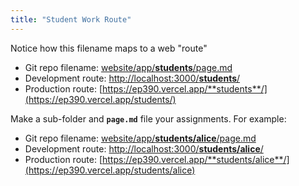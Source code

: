 ```yaml
---
title: "Student Work Route"
---
```


Notice how this filename maps to a web "route"

- Git repo filename: [website/app/**students**/page.md](https://github.com/ep390/ep390/blob/main/website/app/students/page.md?plain=1)
- Development route: [http://localhost:3000/**students**/](http://localhost:3000/students)
- Production route: [https://ep390.vercel.app/**students**/](https://ep390.vercel.app/students/)

Make a sub-folder and **`page.md`** file your assignments. For example:

- Git repo filename: [website/app/**students/alice**/page.md](https://github.com/ep390/ep390/blob/main/website/app/students/alice/page.md?plain=1)
- Development route: [http://localhost:3000/**students/alice**/](http://localhost:3000/students/alice)
- Production route: [https://ep390.vercel.app/**students/alice**/](https://ep390.vercel.app/students/alice)

